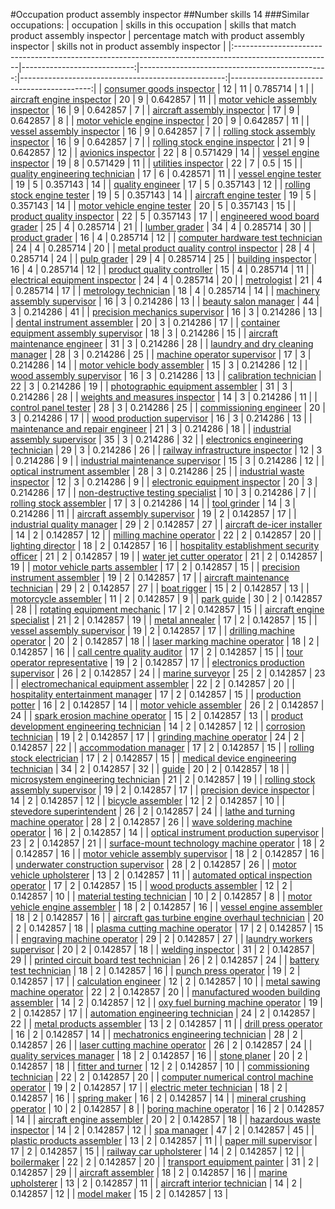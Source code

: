 #Occupation product assembly inspector
##Number skills 14
###Similar occupations:
| occupation                                                                                            |   skills in this occupation |   skills that match product assembly inspector |   percentage match with product assembly inspector |   skills not in product assembly inspector |
|:------------------------------------------------------------------------------------------------------|----------------------------:|-----------------------------------------------:|---------------------------------------------------:|-------------------------------------------:|
| [consumer goods inspector](consumer_goods_inspector.md)                                               |                          12 |                                             11 |                                           0.785714 |                                          1 |
| [aircraft engine inspector](aircraft_engine_inspector.md)                                             |                          20 |                                              9 |                                           0.642857 |                                         11 |
| [motor vehicle assembly inspector](motor_vehicle_assembly_inspector.md)                               |                          16 |                                              9 |                                           0.642857 |                                          7 |
| [aircraft assembly inspector](aircraft_assembly_inspector.md)                                         |                          17 |                                              9 |                                           0.642857 |                                          8 |
| [motor vehicle engine inspector](motor_vehicle_engine_inspector.md)                                   |                          20 |                                              9 |                                           0.642857 |                                         11 |
| [vessel assembly inspector](vessel_assembly_inspector.md)                                             |                          16 |                                              9 |                                           0.642857 |                                          7 |
| [rolling stock assembly inspector](rolling_stock_assembly_inspector.md)                               |                          16 |                                              9 |                                           0.642857 |                                          7 |
| [rolling stock engine inspector](rolling_stock_engine_inspector.md)                                   |                          21 |                                              9 |                                           0.642857 |                                         12 |
| [avionics inspector](avionics_inspector.md)                                                           |                          22 |                                              8 |                                           0.571429 |                                         14 |
| [vessel engine inspector](vessel_engine_inspector.md)                                                 |                          19 |                                              8 |                                           0.571429 |                                         11 |
| [utilities inspector](utilities_inspector.md)                                                         |                          22 |                                              7 |                                           0.5      |                                         15 |
| [quality engineering technician](quality_engineering_technician.md)                                   |                          17 |                                              6 |                                           0.428571 |                                         11 |
| [vessel engine tester](vessel_engine_tester.md)                                                       |                          19 |                                              5 |                                           0.357143 |                                         14 |
| [quality engineer](quality_engineer.md)                                                               |                          17 |                                              5 |                                           0.357143 |                                         12 |
| [rolling stock engine tester](rolling_stock_engine_tester.md)                                         |                          19 |                                              5 |                                           0.357143 |                                         14 |
| [aircraft engine tester](aircraft_engine_tester.md)                                                   |                          19 |                                              5 |                                           0.357143 |                                         14 |
| [motor vehicle engine tester](motor_vehicle_engine_tester.md)                                         |                          20 |                                              5 |                                           0.357143 |                                         15 |
| [product quality inspector](product_quality_inspector.md)                                             |                          22 |                                              5 |                                           0.357143 |                                         17 |
| [engineered wood board grader](engineered_wood_board_grader.md)                                       |                          25 |                                              4 |                                           0.285714 |                                         21 |
| [lumber grader](lumber_grader.md)                                                                     |                          34 |                                              4 |                                           0.285714 |                                         30 |
| [product grader](product_grader.md)                                                                   |                          16 |                                              4 |                                           0.285714 |                                         12 |
| [computer hardware test technician](computer_hardware_test_technician.md)                             |                          24 |                                              4 |                                           0.285714 |                                         20 |
| [metal product quality control inspector](metal_product_quality_control_inspector.md)                 |                          28 |                                              4 |                                           0.285714 |                                         24 |
| [pulp grader](pulp_grader.md)                                                                         |                          29 |                                              4 |                                           0.285714 |                                         25 |
| [building inspector](building_inspector.md)                                                           |                          16 |                                              4 |                                           0.285714 |                                         12 |
| [product quality controller](product_quality_controller.md)                                           |                          15 |                                              4 |                                           0.285714 |                                         11 |
| [electrical equipment inspector](electrical_equipment_inspector.md)                                   |                          24 |                                              4 |                                           0.285714 |                                         20 |
| [metrologist](metrologist.md)                                                                         |                          21 |                                              4 |                                           0.285714 |                                         17 |
| [metrology technician](metrology_technician.md)                                                       |                          18 |                                              4 |                                           0.285714 |                                         14 |
| [machinery assembly supervisor](machinery_assembly_supervisor.md)                                     |                          16 |                                              3 |                                           0.214286 |                                         13 |
| [beauty salon manager](beauty_salon_manager.md)                                                       |                          44 |                                              3 |                                           0.214286 |                                         41 |
| [precision mechanics supervisor](precision_mechanics_supervisor.md)                                   |                          16 |                                              3 |                                           0.214286 |                                         13 |
| [dental instrument assembler](dental_instrument_assembler.md)                                         |                          20 |                                              3 |                                           0.214286 |                                         17 |
| [container equipment assembly supervisor](container_equipment_assembly_supervisor.md)                 |                          18 |                                              3 |                                           0.214286 |                                         15 |
| [aircraft maintenance engineer](aircraft_maintenance_engineer.md)                                     |                          31 |                                              3 |                                           0.214286 |                                         28 |
| [laundry and dry cleaning manager](laundry_and_dry_cleaning_manager.md)                               |                          28 |                                              3 |                                           0.214286 |                                         25 |
| [machine operator supervisor](machine_operator_supervisor.md)                                         |                          17 |                                              3 |                                           0.214286 |                                         14 |
| [motor vehicle body assembler](motor_vehicle_body_assembler.md)                                       |                          15 |                                              3 |                                           0.214286 |                                         12 |
| [wood assembly supervisor](wood_assembly_supervisor.md)                                               |                          16 |                                              3 |                                           0.214286 |                                         13 |
| [calibration technician](calibration_technician.md)                                                   |                          22 |                                              3 |                                           0.214286 |                                         19 |
| [photographic equipment assembler](photographic_equipment_assembler.md)                               |                          31 |                                              3 |                                           0.214286 |                                         28 |
| [weights and measures inspector](weights_and_measures_inspector.md)                                   |                          14 |                                              3 |                                           0.214286 |                                         11 |
| [control panel tester](control_panel_tester.md)                                                       |                          28 |                                              3 |                                           0.214286 |                                         25 |
| [commissioning engineer](commissioning_engineer.md)                                                   |                          20 |                                              3 |                                           0.214286 |                                         17 |
| [wood production supervisor](wood_production_supervisor.md)                                           |                          16 |                                              3 |                                           0.214286 |                                         13 |
| [maintenance and repair engineer](maintenance_and_repair_engineer.md)                                 |                          21 |                                              3 |                                           0.214286 |                                         18 |
| [industrial assembly supervisor](industrial_assembly_supervisor.md)                                   |                          35 |                                              3 |                                           0.214286 |                                         32 |
| [electronics engineering technician](electronics_engineering_technician.md)                           |                          29 |                                              3 |                                           0.214286 |                                         26 |
| [railway infrastructure inspector](railway_infrastructure_inspector.md)                               |                          12 |                                              3 |                                           0.214286 |                                          9 |
| [industrial maintenance supervisor](industrial_maintenance_supervisor.md)                             |                          15 |                                              3 |                                           0.214286 |                                         12 |
| [optical instrument assembler](optical_instrument_assembler.md)                                       |                          28 |                                              3 |                                           0.214286 |                                         25 |
| [industrial waste inspector](industrial_waste_inspector.md)                                           |                          12 |                                              3 |                                           0.214286 |                                          9 |
| [electronic equipment inspector](electronic_equipment_inspector.md)                                   |                          20 |                                              3 |                                           0.214286 |                                         17 |
| [non-destructive testing specialist](non-destructive_testing_specialist.md)                           |                          10 |                                              3 |                                           0.214286 |                                          7 |
| [rolling stock assembler](rolling_stock_assembler.md)                                                 |                          17 |                                              3 |                                           0.214286 |                                         14 |
| [tool grinder](tool_grinder.md)                                                                       |                          14 |                                              3 |                                           0.214286 |                                         11 |
| [aircraft assembly supervisor](aircraft_assembly_supervisor.md)                                       |                          19 |                                              2 |                                           0.142857 |                                         17 |
| [industrial quality manager](industrial_quality_manager.md)                                           |                          29 |                                              2 |                                           0.142857 |                                         27 |
| [aircraft de-icer installer](aircraft_de-icer_installer.md)                                           |                          14 |                                              2 |                                           0.142857 |                                         12 |
| [milling machine operator](milling_machine_operator.md)                                               |                          22 |                                              2 |                                           0.142857 |                                         20 |
| [lighting director](lighting_director.md)                                                             |                          18 |                                              2 |                                           0.142857 |                                         16 |
| [hospitality establishment security officer](hospitality_establishment_security_officer.md)           |                          21 |                                              2 |                                           0.142857 |                                         19 |
| [water jet cutter operator](water_jet_cutter_operator.md)                                             |                          21 |                                              2 |                                           0.142857 |                                         19 |
| [motor vehicle parts assembler](motor_vehicle_parts_assembler.md)                                     |                          17 |                                              2 |                                           0.142857 |                                         15 |
| [precision instrument assembler](precision_instrument_assembler.md)                                   |                          19 |                                              2 |                                           0.142857 |                                         17 |
| [aircraft maintenance technician](aircraft_maintenance_technician.md)                                 |                          29 |                                              2 |                                           0.142857 |                                         27 |
| [boat rigger](boat_rigger.md)                                                                         |                          15 |                                              2 |                                           0.142857 |                                         13 |
| [motorcycle assembler](motorcycle_assembler.md)                                                       |                          11 |                                              2 |                                           0.142857 |                                          9 |
| [park guide](park_guide.md)                                                                           |                          30 |                                              2 |                                           0.142857 |                                         28 |
| [rotating equipment mechanic](rotating_equipment_mechanic.md)                                         |                          17 |                                              2 |                                           0.142857 |                                         15 |
| [aircraft engine specialist](aircraft_engine_specialist.md)                                           |                          21 |                                              2 |                                           0.142857 |                                         19 |
| [metal annealer](metal_annealer.md)                                                                   |                          17 |                                              2 |                                           0.142857 |                                         15 |
| [vessel assembly supervisor](vessel_assembly_supervisor.md)                                           |                          19 |                                              2 |                                           0.142857 |                                         17 |
| [drilling machine operator](drilling_machine_operator.md)                                             |                          20 |                                              2 |                                           0.142857 |                                         18 |
| [laser marking machine operator](laser_marking_machine_operator.md)                                   |                          18 |                                              2 |                                           0.142857 |                                         16 |
| [call centre quality auditor](call_centre_quality_auditor.md)                                         |                          17 |                                              2 |                                           0.142857 |                                         15 |
| [tour operator representative](tour_operator_representative.md)                                       |                          19 |                                              2 |                                           0.142857 |                                         17 |
| [electronics production supervisor](electronics_production_supervisor.md)                             |                          26 |                                              2 |                                           0.142857 |                                         24 |
| [marine surveyor](marine_surveyor.md)                                                                 |                          25 |                                              2 |                                           0.142857 |                                         23 |
| [electromechanical equipment assembler](electromechanical_equipment_assembler.md)                     |                          22 |                                              2 |                                           0.142857 |                                         20 |
| [hospitality entertainment manager](hospitality_entertainment_manager.md)                             |                          17 |                                              2 |                                           0.142857 |                                         15 |
| [production potter](production_potter.md)                                                             |                          16 |                                              2 |                                           0.142857 |                                         14 |
| [motor vehicle assembler](motor_vehicle_assembler.md)                                                 |                          26 |                                              2 |                                           0.142857 |                                         24 |
| [spark erosion machine operator](spark_erosion_machine_operator.md)                                   |                          15 |                                              2 |                                           0.142857 |                                         13 |
| [product development engineering technician](product_development_engineering_technician.md)           |                          14 |                                              2 |                                           0.142857 |                                         12 |
| [corrosion technician](corrosion_technician.md)                                                       |                          19 |                                              2 |                                           0.142857 |                                         17 |
| [grinding machine operator](grinding_machine_operator.md)                                             |                          24 |                                              2 |                                           0.142857 |                                         22 |
| [accommodation manager](accommodation_manager.md)                                                     |                          17 |                                              2 |                                           0.142857 |                                         15 |
| [rolling stock electrician](rolling_stock_electrician.md)                                             |                          17 |                                              2 |                                           0.142857 |                                         15 |
| [medical device engineering technician](medical_device_engineering_technician.md)                     |                          34 |                                              2 |                                           0.142857 |                                         32 |
| [guide](guide.md)                                                                                     |                          20 |                                              2 |                                           0.142857 |                                         18 |
| [microsystem engineering technician](microsystem_engineering_technician.md)                           |                          21 |                                              2 |                                           0.142857 |                                         19 |
| [rolling stock assembly supervisor](rolling_stock_assembly_supervisor.md)                             |                          19 |                                              2 |                                           0.142857 |                                         17 |
| [precision device inspector](precision_device_inspector.md)                                           |                          14 |                                              2 |                                           0.142857 |                                         12 |
| [bicycle assembler](bicycle_assembler.md)                                                             |                          12 |                                              2 |                                           0.142857 |                                         10 |
| [stevedore superintendent](stevedore_superintendent.md)                                               |                          26 |                                              2 |                                           0.142857 |                                         24 |
| [lathe and turning machine operator](lathe_and_turning_machine_operator.md)                           |                          28 |                                              2 |                                           0.142857 |                                         26 |
| [wave soldering machine operator](wave_soldering_machine_operator.md)                                 |                          16 |                                              2 |                                           0.142857 |                                         14 |
| [optical instrument production supervisor](optical_instrument_production_supervisor.md)               |                          23 |                                              2 |                                           0.142857 |                                         21 |
| [surface-mount technology machine operator](surface-mount_technology_machine_operator.md)             |                          18 |                                              2 |                                           0.142857 |                                         16 |
| [motor vehicle assembly supervisor](motor_vehicle_assembly_supervisor.md)                             |                          18 |                                              2 |                                           0.142857 |                                         16 |
| [underwater construction supervisor](underwater_construction_supervisor.md)                           |                          28 |                                              2 |                                           0.142857 |                                         26 |
| [motor vehicle upholsterer](motor_vehicle_upholsterer.md)                                             |                          13 |                                              2 |                                           0.142857 |                                         11 |
| [automated optical inspection operator](automated_optical_inspection_operator.md)                     |                          17 |                                              2 |                                           0.142857 |                                         15 |
| [wood products assembler](wood_products_assembler.md)                                                 |                          12 |                                              2 |                                           0.142857 |                                         10 |
| [material testing technician](material_testing_technician.md)                                         |                          10 |                                              2 |                                           0.142857 |                                          8 |
| [motor vehicle engine assembler](motor_vehicle_engine_assembler.md)                                   |                          18 |                                              2 |                                           0.142857 |                                         16 |
| [vessel engine assembler](vessel_engine_assembler.md)                                                 |                          18 |                                              2 |                                           0.142857 |                                         16 |
| [aircraft gas turbine engine overhaul technician](aircraft_gas_turbine_engine_overhaul_technician.md) |                          20 |                                              2 |                                           0.142857 |                                         18 |
| [plasma cutting machine operator](plasma_cutting_machine_operator.md)                                 |                          17 |                                              2 |                                           0.142857 |                                         15 |
| [engraving machine operator](engraving_machine_operator.md)                                           |                          29 |                                              2 |                                           0.142857 |                                         27 |
| [laundry workers supervisor](laundry_workers_supervisor.md)                                           |                          20 |                                              2 |                                           0.142857 |                                         18 |
| [welding inspector](welding_inspector.md)                                                             |                          31 |                                              2 |                                           0.142857 |                                         29 |
| [printed circuit board test technician](printed_circuit_board_test_technician.md)                     |                          26 |                                              2 |                                           0.142857 |                                         24 |
| [battery test technician](battery_test_technician.md)                                                 |                          18 |                                              2 |                                           0.142857 |                                         16 |
| [punch press operator](punch_press_operator.md)                                                       |                          19 |                                              2 |                                           0.142857 |                                         17 |
| [calculation engineer](calculation_engineer.md)                                                       |                          12 |                                              2 |                                           0.142857 |                                         10 |
| [metal sawing machine operator](metal_sawing_machine_operator.md)                                     |                          22 |                                              2 |                                           0.142857 |                                         20 |
| [manufactured wooden building assembler](manufactured_wooden_building_assembler.md)                   |                          14 |                                              2 |                                           0.142857 |                                         12 |
| [oxy fuel burning machine operator](oxy_fuel_burning_machine_operator.md)                             |                          19 |                                              2 |                                           0.142857 |                                         17 |
| [automation engineering technician](automation_engineering_technician.md)                             |                          24 |                                              2 |                                           0.142857 |                                         22 |
| [metal products assembler](metal_products_assembler.md)                                               |                          13 |                                              2 |                                           0.142857 |                                         11 |
| [drill press operator](drill_press_operator.md)                                                       |                          16 |                                              2 |                                           0.142857 |                                         14 |
| [mechatronics engineering technician](mechatronics_engineering_technician.md)                         |                          28 |                                              2 |                                           0.142857 |                                         26 |
| [laser cutting machine operator](laser_cutting_machine_operator.md)                                   |                          26 |                                              2 |                                           0.142857 |                                         24 |
| [quality services manager](quality_services_manager.md)                                               |                          18 |                                              2 |                                           0.142857 |                                         16 |
| [stone planer](stone_planer.md)                                                                       |                          20 |                                              2 |                                           0.142857 |                                         18 |
| [fitter and turner](fitter_and_turner.md)                                                             |                          12 |                                              2 |                                           0.142857 |                                         10 |
| [commissioning technician](commissioning_technician.md)                                               |                          22 |                                              2 |                                           0.142857 |                                         20 |
| [computer numerical control machine operator](computer_numerical_control_machine_operator.md)         |                          19 |                                              2 |                                           0.142857 |                                         17 |
| [electric meter technician](electric_meter_technician.md)                                             |                          18 |                                              2 |                                           0.142857 |                                         16 |
| [spring maker](spring_maker.md)                                                                       |                          16 |                                              2 |                                           0.142857 |                                         14 |
| [mineral crushing operator](mineral_crushing_operator.md)                                             |                          10 |                                              2 |                                           0.142857 |                                          8 |
| [boring machine operator](boring_machine_operator.md)                                                 |                          16 |                                              2 |                                           0.142857 |                                         14 |
| [aircraft engine assembler](aircraft_engine_assembler.md)                                             |                          20 |                                              2 |                                           0.142857 |                                         18 |
| [hazardous waste inspector](hazardous_waste_inspector.md)                                             |                          14 |                                              2 |                                           0.142857 |                                         12 |
| [spa manager](spa_manager.md)                                                                         |                          47 |                                              2 |                                           0.142857 |                                         45 |
| [plastic products assembler](plastic_products_assembler.md)                                           |                          13 |                                              2 |                                           0.142857 |                                         11 |
| [paper mill supervisor](paper_mill_supervisor.md)                                                     |                          17 |                                              2 |                                           0.142857 |                                         15 |
| [railway car upholsterer](railway_car_upholsterer.md)                                                 |                          14 |                                              2 |                                           0.142857 |                                         12 |
| [boilermaker](boilermaker.md)                                                                         |                          22 |                                              2 |                                           0.142857 |                                         20 |
| [transport equipment painter](transport_equipment_painter.md)                                         |                          31 |                                              2 |                                           0.142857 |                                         29 |
| [aircraft assembler](aircraft_assembler.md)                                                           |                          18 |                                              2 |                                           0.142857 |                                         16 |
| [marine upholsterer](marine_upholsterer.md)                                                           |                          13 |                                              2 |                                           0.142857 |                                         11 |
| [aircraft interior technician](aircraft_interior_technician.md)                                       |                          14 |                                              2 |                                           0.142857 |                                         12 |
| [model maker](model_maker.md)                                                                         |                          15 |                                              2 |                                           0.142857 |                                         13 |
